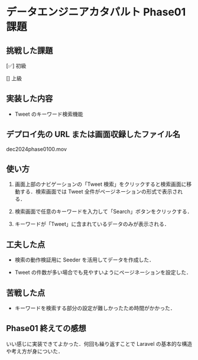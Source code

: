# データエンジニアカタパルト Phase01 課題

## 挑戦した課題

[✅] 初級

[] 上級

## 実装した内容

-   Tweet のキーワード検索機能

## デプロイ先の URL または画面収録したファイル名

dec2024phase0100.mov

## 使い方

1. 画面上部のナビゲーションの「Tweet 検索」をクリックすると検索画面に移動する．検索画面では Tweet 全件がページネーションの形式で表示される．

2. 検索画面で任意のキーワードを入力して「Search」ボタンをクリックする．

3. キーワードが「Tweet」に含まれているデータのみが表示される．

## 工夫した点

-   検索の動作検証用に Seeder を活用してデータを作成した．

-   Tweet の件数が多い場合でも見やすいようにページネーションを設定した．

## 苦戦した点

-   キーワードを検索する部分の設定が難しかったため時間がかかった．

## Phase01 終えての感想

いい感じに実装できてよかった．何回も繰り返すことで Laravel の基本的な構造や考え方が身についた．
